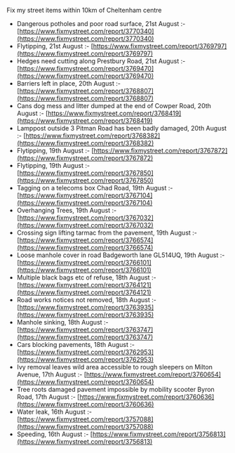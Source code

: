 Fix my street items within 10km of Cheltenham centre

<!-- fix_marker starts -->

- Dangerous potholes and poor road surface, 21st August :- [https://www.fixmystreet.com/report/3770340](https://www.fixmystreet.com/report/3770340)
- Flytipping, 21st August :- [https://www.fixmystreet.com/report/3769797](https://www.fixmystreet.com/report/3769797)
- Hedges need cutting along Prestbury Road, 21st August :- [https://www.fixmystreet.com/report/3769470](https://www.fixmystreet.com/report/3769470)
- Barriers left in place, 20th August :- [https://www.fixmystreet.com/report/3768807](https://www.fixmystreet.com/report/3768807)
- Cans dog mess and litter dumped at the end of Cowper Road, 20th August :- [https://www.fixmystreet.com/report/3768419](https://www.fixmystreet.com/report/3768419)
- Lamppost outside 3 Pitman Road has been badly damaged, 20th August :- [https://www.fixmystreet.com/report/3768382](https://www.fixmystreet.com/report/3768382)
- Flytipping, 19th August :- [https://www.fixmystreet.com/report/3767872](https://www.fixmystreet.com/report/3767872)
- Flytipping, 19th August :- [https://www.fixmystreet.com/report/3767850](https://www.fixmystreet.com/report/3767850)
- Tagging on a telecoms box Chad Road, 19th August :- [https://www.fixmystreet.com/report/3767104](https://www.fixmystreet.com/report/3767104)
- Overhanging Trees, 19th August :- [https://www.fixmystreet.com/report/3767032](https://www.fixmystreet.com/report/3767032)
- Crossing sign lifting tarmac from the pavement, 19th August :- [https://www.fixmystreet.com/report/3766574](https://www.fixmystreet.com/report/3766574)
- Loose manhole cover in road Badgeworth lane GL514UQ, 19th August :- [https://www.fixmystreet.com/report/3766101](https://www.fixmystreet.com/report/3766101)
- Multiple black bags etc of refuse, 18th August :- [https://www.fixmystreet.com/report/3764121](https://www.fixmystreet.com/report/3764121)
- Road works notices not removed, 18th August :- [https://www.fixmystreet.com/report/3763935](https://www.fixmystreet.com/report/3763935)
- Manhole sinking, 18th August :- [https://www.fixmystreet.com/report/3763747](https://www.fixmystreet.com/report/3763747)
- Cars blocking pavements, 18th August :- [https://www.fixmystreet.com/report/3762953](https://www.fixmystreet.com/report/3762953)
- Ivy removal leaves wild area accessible to rough sleepers on Milton Avenue, 17th August :- [https://www.fixmystreet.com/report/3760654](https://www.fixmystreet.com/report/3760654)
- Tree roots damaged pavement impossible by mobility scooter Byron Road, 17th August :- [https://www.fixmystreet.com/report/3760636](https://www.fixmystreet.com/report/3760636)
- Water leak, 16th August :- [https://www.fixmystreet.com/report/3757088](https://www.fixmystreet.com/report/3757088)
- Speeding, 16th August :- [https://www.fixmystreet.com/report/3756813](https://www.fixmystreet.com/report/3756813)

<!-- fix_marker ends -->